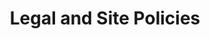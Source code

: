 ---
layout: policy-list
title: Legal and Site Policies
excerpt: "A List of all Policies"
comments: false
---